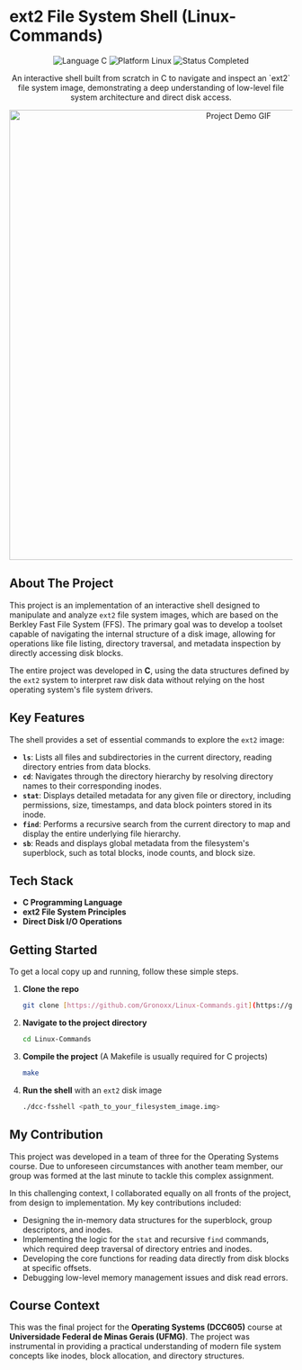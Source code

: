 # ext2 File System Shell (Linux-Commands)

<p align="center">
  <img src="https://img.shields.io/badge/Language-C-blue.svg" alt="Language C">
  <img src="https://img.shields.io/badge/Platform-Linux-lightgrey.svg" alt="Platform Linux">
  <img src="https://img.shields.io/badge/Status-Completed-green.svg" alt="Status Completed">
</p>

<p align="center">
  An interactive shell built from scratch in C to navigate and inspect an `ext2` file system image, demonstrating a deep understanding of low-level file system architecture and direct disk access.
</p>

<p align="center">
  <img src="https://i.imgur.com/REPLACE_THIS_WITH_YOUR_GIF_URL.gif" alt="Project Demo GIF" width="800"/>
</p>

## About The Project

This project is an implementation of an interactive shell designed to manipulate and analyze `ext2` file system images, which are based on the Berkley Fast File System (FFS). The primary goal was to develop a toolset capable of navigating the internal structure of a disk image, allowing for operations like file listing, directory traversal, and metadata inspection by directly accessing disk blocks.

The entire project was developed in **C**, using the data structures defined by the `ext2` system to interpret raw disk data without relying on the host operating system's file system drivers.

## Key Features

The shell provides a set of essential commands to explore the `ext2` image:

* **`ls`**: Lists all files and subdirectories in the current directory, reading directory entries from data blocks.
* **`cd`**: Navigates through the directory hierarchy by resolving directory names to their corresponding inodes.
* **`stat`**: Displays detailed metadata for any given file or directory, including permissions, size, timestamps, and data block pointers stored in its inode.
* **`find`**: Performs a recursive search from the current directory to map and display the entire underlying file hierarchy.
* **`sb`**: Reads and displays global metadata from the filesystem's superblock, such as total blocks, inode counts, and block size.

## Tech Stack

* **C Programming Language**
* **ext2 File System Principles**
* **Direct Disk I/O Operations**

## Getting Started

To get a local copy up and running, follow these simple steps.

1.  **Clone the repo**
    ```sh
    git clone [https://github.com/Gronoxx/Linux-Commands.git](https://github.com/Gronoxx/Linux-Commands.git)
    ```
2.  **Navigate to the project directory**
    ```sh
    cd Linux-Commands
    ```
3.  **Compile the project** (A Makefile is usually required for C projects)
    ```sh
    make
    ```
4.  **Run the shell** with an `ext2` disk image
    ```sh
    ./dcc-fsshell <path_to_your_filesystem_image.img>
    ```

## My Contribution

This project was developed in a team of three for the Operating Systems course. Due to unforeseen circumstances with another team member, our group was formed at the last minute to tackle this complex assignment.

In this challenging context, I collaborated equally on all fronts of the project, from design to implementation. My key contributions included:

* Designing the in-memory data structures for the superblock, group descriptors, and inodes.
* Implementing the logic for the `stat` and recursive `find` commands, which required deep traversal of directory entries and inodes.
* Developing the core functions for reading data directly from disk blocks at specific offsets.
* Debugging low-level memory management issues and disk read errors.

## Course Context

This was the final project for the **Operating Systems (DCC605)** course at **Universidade Federal de Minas Gerais (UFMG)**. The project was instrumental in providing a practical understanding of modern file system concepts like inodes, block allocation, and directory structures.
